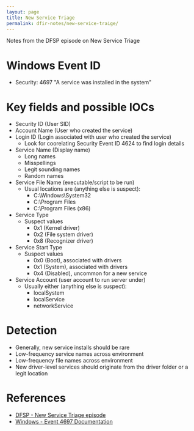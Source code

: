 ```yaml
---
layout: page
title: New Service Triage
permalink: dfir-notes/new-service-traige/
---
```


Notes from the DFSP episode on New Service Triage

# Windows Event ID
* Security: 4697 "A service was installed in the system"

# Key fields and possible IOCs
* Security ID (User SID)
* Account Name (User who created the service)
* Login ID (Login associated with user who created the service)
  * Look for coorelating Security Event ID 4624 to find login details
* Service Name (Display name)
  * Long names
  * Misspellings
  * Legit sounding names
  * Random names
* Service File Name (executable/script to be run)
  * Usual locations are (anything else is suspect):
    * C:\Windows\System32
    * C:\Program Files
    * C:\Program Files (x86)
* Service Type
  * Suspect values
    * 0x1 (Kernel driver)
    * 0x2 (File system driver)
    * 0x8 (Recognizer driver)
* Service Start Type
  * Suspect values
    * 0x0 (Boot), associated with drivers
    * 0x1 (System), associated with drivers
    * 0x4 (Disabled), uncommon for a new service
* Service Account (user account to run server under)
  * Usually either (anything else is suspect):
    * localSystem
    * localService
    * networkService

# Detection
* Generally, new service installs should be rare
* Low-frequency service names across environment
* Low-frequency file names across environment
* New driver-level services should originate from the driver folder or a legit location

# References
* [DFSP - New Service Triage episode](https://digitalforensicsurvivalpodcast.com/2020/06/23/dfsp-227-new-service-triage/)
* [Windows - Event 4697 Documentation](https://docs.microsoft.com/en-us/windows/security/threat-protection/auditing/event-4697)
